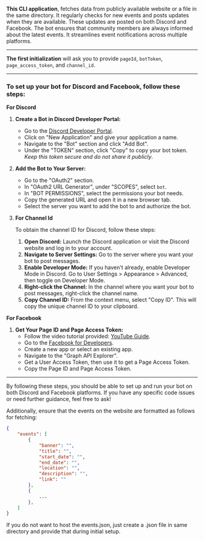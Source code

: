 **This CLI application**, fetches data from publicly available website or a file in the same directory. It regularly checks for new events and posts updates when they are available. These updates are posted on both Discord and Facebook. The bot ensures that community members are always informed about the latest events. It streamlines event notifications across multiple platforms.

---

**The first initialization** will ask you to provide `pageId`, `botToken`, `page_access_token`, and `channel_id`.

---

### To set up your bot for Discord and Facebook, follow these steps:

**For Discord**

1. **Create a Bot in Discord Developer Portal:**
    - Go to the [Discord Developer Portal](https://discord.com/developers/applications).
    - Click on "New Application" and give your application a name.
    - Navigate to the "Bot" section and click "Add Bot".
    - Under the "TOKEN" section, click "Copy" to copy your bot token. *Keep this token secure and do not share it publicly*.

2. **Add the Bot to Your Server:**
    - Go to the "OAuth2" section.
    - In "OAuth2 URL Generator", under "SCOPES", select `bot`.
    - In "BOT PERMISSIONS", select the permissions your bot needs.
    - Copy the generated URL and open it in a new browser tab.
    - Select the server you want to add the bot to and authorize the bot.

3. **For Channel Id**

    To obtain the channel ID for Discord, follow these steps:

    1. **Open Discord:** Launch the Discord application or visit the Discord website and log in to your account.
    2. **Navigate to Server Settings:** Go to the server where you want your bot to post messages.
    3. **Enable Developer Mode:** If you haven't already, enable Developer Mode in Discord. Go to User Settings > Appearance > Advanced, then toggle on Developer Mode.
    4. **Right-click the Channel:** In the channel where you want your bot to post messages, right-click the channel name.
    5. **Copy Channel ID:** From the context menu, select "Copy ID". This will copy the unique channel ID to your clipboard.

**For Facebook**

1. **Get Your Page ID and Page Access Token:**
    - Follow the video tutorial provided: [YouTube Guide](https://www.youtube.com/watch?v=s8c2SMpWDOo).
    - Go to the [Facebook for Developers](https://developers.facebook.com/).
    - Create a new app or select an existing app.
    - Navigate to the "Graph API Explorer".
    - Get a User Access Token, then use it to get a Page Access Token.
    - Copy the Page ID and Page Access Token.

---

By following these steps, you should be able to set up and run your bot on both Discord and Facebook platforms. If you have any specific code issues or need further guidance, feel free to ask!

Additionally, ensure that the events on the website are formatted as follows for fetching:

```json
{
    "events": [
        {
            "banner": "",
            "title": "",
            "start_date": "",
            "end_date": "",
            "location": "",
            "description": "",
            "link": ""
        },
        {
            ...
        },
    ]
}
```
If you do not want to host the events.json, just create a .json file in same directory and provide that during initial setup.
